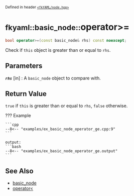 <small>Defined in header [`<fkYAML/node.hpp>`](https://github.com/fktn-k/fkYAML/blob/develop/include/fkYAML/node.hpp)</small>

# <small>fkyaml::basic_node::</small>operator>=

```cpp
bool operator>=(const basic_node& rhs) const noexcept;
```

Check if `this` object is greater than or equal to `rhs`.  

## **Parameters**

***`rhs`*** [in]
:   A `basic_node` object to compare with.

## **Return Value**

`true` if `this` is greater than or equal to `rhs`, `false` otherwise.

??? Example

    ```cpp
    --8<-- "examples/ex_basic_node_operator_ge.cpp:9"
    ```

    output:
    ```bash
    --8<-- "examples/ex_basic_node_operator_ge.output"
    ```

## **See Also**

* [basic_node](index.md)
* [operator<](operator_lt.md)

